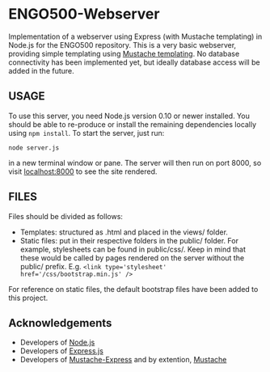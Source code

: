 ENGO500-Webserver
=================

Implementation of a webserver using Express (with Mustache templating) in Node.js for the ENGO500 repository. This is a very basic webserver, providing simple templating using [Mustache templating](http://mustache.github.io/mustache.5.html). No database connectivity has been implemented yet, but ideally database access will be added in the future. 

## USAGE

To use this server, you need Node.js version 0.10 or newer installed. You should be able to re-produce or install the remaining dependencies locally using `npm install`. To start the server, just run: 

`node server.js`

in a new terminal window or pane. The server will then run on port 8000, so visit [localhost:8000](http://localhost:8000/) to see the site rendered. 

## FILES 

Files should be divided as follows: 

* Templates: structured as <template-name>.html and placed in the views/ folder.
* Static files: put in their respective folders in the public/ folder. For example, stylesheets can be found in public/css/. Keep in mind that these would be called by pages rendered on the server without the public/ prefix. E.g. `<link type='stylesheet' href='/css/bootstrap.min.js' />` 

For reference on static files, the default bootstrap files have been added to this project. 

## Acknowledgements

* Developers of [Node.js](http://nodejs.org/)
* Developers of [Express.js](http://expressjs.com/)
* Developers of [Mustache-Express](https://npmjs.org/package/mustache-express) and by extention, [Mustache](http://mustache.github.io/)
